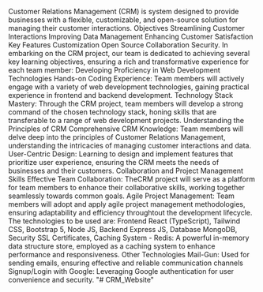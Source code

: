 Customer Relations Management (CRM) is system designed to provide businesses with a flexible, customizable, and open-source solution for managing their customer interactions. Objectives Streamlining Customer Interactions Improving Data Management Enhancing Customer Satisfaction Key Features Customization Open Source Collaboration Security.
In embarking on the CRM project, our team is dedicated to achieving several key learning objectives, ensuring a rich and transformative experience for each team member: Developing Proficiency in Web Development Technologies Hands-on Coding Experience: Team members will actively engage with a variety of web development technologies, gaining practical experience in frontend and backend development.
Technology Stack Mastery: Through the CRM project, team members will develop a strong command of the chosen technology stack, honing skills that are transferable to a range of web development projects.
Understanding the Principles of CRM Comprehensive CRM Knowledge: Team members will delve deep into the principles of Customer Relations Management, understanding the intricacies of managing customer interactions and data.
User-Centric Design: Learning to design and implement features that prioritize user experience, ensuring the CRM meets the needs of businesses and their customers.
Collaboration and Project Management Skills Effective Team Collaboration: TheCRM project will serve as a platform for team members to enhance their collaborative skills, working together seamlessly towards common goals.
Agile Project Management: Team members will adopt and apply agile project management methodologies, ensuring adaptability and efficiency throughtout the development lifecycle.
The technologies to be used are: Frontend React (TypeScript), Tailwind CSS, Bootstrap 5, Node JS, Backend Express JS, Database MongoDB, Security SSL Certificates, Caching System - Redis: A powerful in-memory data structure store, employed as a caching system to enhance performance and responsiveness.
Other Technologies Mail-Gun: Used for sending emails, ensuring effective and reliable communication channels Signup/Login with Google: Leveraging Google authentication for user convenience and security.
"# CRM_Website" 
